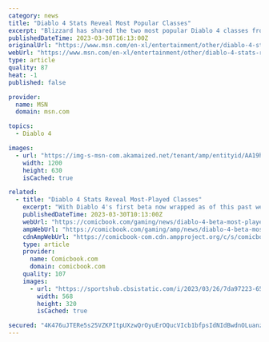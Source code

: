 ```yaml
---
category: news
title: "Diablo 4 Stats Reveal Most Popular Classes"
excerpt: "Blizzard has shared the two most popular Diablo 4 classes from its recent open beta weekend, as part of an infographic detailing various interesting statistics. For Diablo 4's open beta, Blizzard ..."
publishedDateTime: 2023-03-30T16:13:00Z
originalUrl: "https://www.msn.com/en-xl/entertainment/other/diablo-4-stats-reveal-most-popular-classes/ar-AA19huHA"
webUrl: "https://www.msn.com/en-xl/entertainment/other/diablo-4-stats-reveal-most-popular-classes/ar-AA19huHA"
type: article
quality: 87
heat: -1
published: false

provider:
  name: MSN
  domain: msn.com

topics:
  - Diablo 4

images:
  - url: "https://img-s-msn-com.akamaized.net/tenant/amp/entityid/AA19hQ40.img?h=630&w=1200&m=6&q=60&o=t&l=f&f=jpg"
    width: 1200
    height: 630
    isCached: true

related:
  - title: "Diablo 4 Stats Reveal Most-Played Classes"
    excerpt: "With Diablo 4's first beta now wrapped as of this past weekend, Blizzard has now shared some stats detailing the public's experience with the game after being able to go hands-on with it for the first ..."
    publishedDateTime: 2023-03-30T10:13:00Z
    webUrl: "https://comicbook.com/gaming/news/diablo-4-beta-most-played-classes/"
    ampWebUrl: "https://comicbook.com/gaming/amp/news/diablo-4-beta-most-played-classes/"
    cdnAmpWebUrl: "https://comicbook-com.cdn.ampproject.org/c/s/comicbook.com/gaming/amp/news/diablo-4-beta-most-played-classes/"
    type: article
    provider:
      name: Comicbook.com
      domain: comicbook.com
    quality: 107
    images:
      - url: "https://sportshub.cbsistatic.com/i/2023/03/26/7da97223-6571-4286-9350-21d755cb1f41/new-games-out-this-month.png?width=568&height=320"
        width: 568
        height: 320
        isCached: true

secured: "4K476uJTERe5s25VZKPItpUXzwQrOyuErOQucVIcb1bfpsIdNIdBwdnOLuanz8wLYxKBpuSZLLlrprFCVpZ51p00YNtetIB3uXKbYSaUVe83eSkDnJl7jf4IkmTMBIPZjhB+hqKB+ReTS5oQt/DQrLtSHR/cbpd/zsZ20dnbdnmcpanPzvI/3pua5GBnCl2yekeLuMznv3+5qmXz3XYSe0PFrMhSVJlMbqCtx/VTIU2OR/XMGsEsoRqM65gPokZ3koCslfgfPu7GIP2/3+0q2lg7KHtY0ugeVhzwa44c57jpLMphVspt15oWci4O/1AgFOxy8L4MtB5k3PgyO2wcVF5aCnQeUokk8RMclVLpiO4=;sS4Wae5Yocm7qNHAnCanbw=="
---
```


